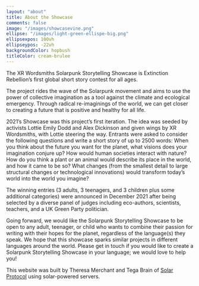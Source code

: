```yaml
---
layout: "about"
title: About the Showcase
comments: false
image: "/images/showcasevine.png"
ellipse: "/images/light-green-ellispe-big.png"
ellipsexpos: 100vh 
ellipseypos: -22vh
backgroundColor: hopbush
titleColor: cream-brulee
---
```

The XR Wordsmiths Solarpunk Storytelling Showcase is Extinction Rebellion’s first global short story contest for all ages.

The project rides the wave of the Solarpunk movement and aims to use the power of collective imagination as a tool against the climate and ecological emergency. Through radical re-imaginings of the world, we can get closer to creating a future that is positive and healthy for all life.

2021’s Showcase was this project’s first iteration. The idea was seeded by activists Lottie Emily Dodd and Alex Dickinson and given wings by XR Wordsmiths, with Lottie steering the way. 
Entrants were asked to consider the following questions and write a short story of up to 2500 words: When you think about the future you want for the planet, what visions does your imagination conjure up? How would human societies interact with nature? How do you think a plant or an animal would describe its place in the world, and how it came to be so? What changes (from the smallest detail to large structural changes or technological innovations) would transform today’s world into the world you imagine? 

The winning entries (3 adults, 3 teenagers, and 3 children plus some additional categories) were announced in December 2021 after being selected by a diverse panel of judges including eco-authors, scientists, teachers, and a UK Green Party politician.

Going forward, we would like the Solarpunk Storytelling Showcase to be open to any adult, teenager, or child who wants to combine their passion for writing with their hopes for the planet, regardless of the language(s) they speak. We hope that this showcase sparks similar projects in different languages around the world. Please get in touch if you would like to create a Solarpunk Storytelling Showcase in your language; we would love to help you!

This website was built by Theresa Merchant and Tega Brain of [Solar Protocol](SolarProtocol.net) using solar-powered servers. 





